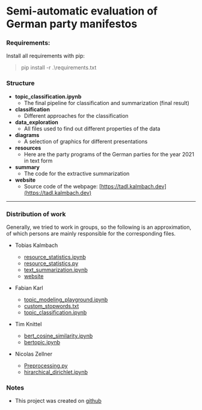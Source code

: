 # Semi-automatic evaluation of German party manifestos

### Requirements:
Install all requirements with pip:
> pip install -r .\requirements.txt

### Structure
* **topic_classification.ipynb**
  * The final pipeline for classification and summarization (final result)
* **classification**
  * Different approaches for the classification
* **data_exploration**
  * All files used to find out different properties of the data
* **diagrams**
  * A selection of graphics for different presentations
* **resources**
  * Here are the party programs of the German parties for the year 2021 in text form
* **summary**
  * The code for the extractive summarization
* **website**
  * Source code of the webpage: [https://tadl.kalmbach.dev](https://tadl.kalmbach.dev)
---
### Distribution of work
Generally, we tried to work in groups, so the following is an approximation, 
of which persons are mainly responsible for the corresponding files.

* Tobias Kalmbach
  * [resource_statistics.ipynb](data_exploration/resource_statistics.ipynb)
  * [resource_statistics.py](data_exploration/resource_statistics.py)
  * [text_summarization.ipynb](summary/text_summarization.ipynb)
  * [website](website)

* Fabian Karl
  * [topic_modeling_playground.ipynb](data_exploration/topic_modeling_playground.ipynb)
  * [custom_stopwords.txt](data_exploration/custom_stopwords.txt)
  * [topic_classification.ipynb](topic_classification.ipynb)

* Tim Knittel
  * [bert_cosine_similarity.ipynb](classification/bert_cosine_similarity.ipynb)
  * [bertopic.ipynb](classification/bertopic.ipynb)

* Nicolas Zellner
  * [Preprocessing.py](data_exploration/Preprocessing.py)
  * [hirarchical_dirichlet.ipynb](classification/hirarchical_dirichlet.ipynb)

### Notes
* This project was created on [github](https://github.com/Supelir1/TextAnalytics)